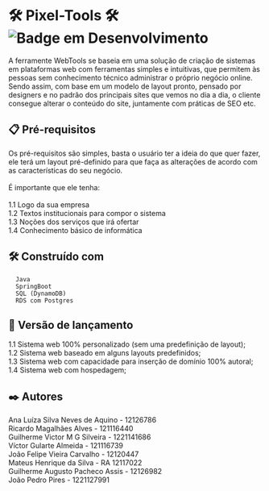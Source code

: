 # 🛠️ Pixel-Tools 🛠️ ![Badge em Desenvolvimento](http://img.shields.io/static/v1?label=STATUS&message=EM%20DESENVOLVIMENTO&color=GREEN&style=for-the-badge)
A ferramente WebTools se baseia em uma solução de criação de sistemas em plataformas web com ferramentas simples e intuitivas, que permitem às pessoas sem conhecimento técnico administrar o próprio negócio online. Sendo assim, com base em um modelo de layout pronto, pensado por designers e no padrão dos principais sites que vemos no dia a dia, o cliente consegue alterar o conteúdo do site, juntamente com práticas de SEO etc.

## 📋 Pré-requisitos
 Os pré-requisitos são simples, basta o usuário ter a ideia do que quer fazer, ele terá um layout pré-definido para que faça as alterações de acordo com as características do seu negócio. <br/><br/> É importante que ele tenha: <br/><br/>
  1.1 Logo da sua empresa <br/>
  1.2 Textos institucionais para compor o sistema <br/>
  1.3 Noções dos serviços que irá ofertar <br/>
  1.4 Conhecimento básico de informática <br/>
## 🛠️ Construído com
      Java
      SpringBoot
      SQL (DynamoDB)
      RDS com Postgres

## 📄 Versão de lançamento
  1.1 Sistema web 100% personalizado (sem uma predefinição de layout); <br/>
  1.2 Sistema web baseado em alguns layouts predefinidos; <br/>
  1.3 Sistema web com capacidade para inserção de domínio 100% autoral; <br/>
  1.4 Sistema web com hospedagem;

## ✒️ Autores
  Ana Luíza Silva Neves de Aquino - 12126786 <br/>
  Ricardo Magalhães Alves - 121116440 <br/>
  Guilherme Victor M G Silveira - 1221141686 <br/>
  Víctor Gularte Almeida - 121116739 <br/>
  João Felipe Vieira Carvalho - 12120447 <br/>
  Mateus Henrique da Silva - RA 12117022 <br/>
  Guilherme Augusto Pacheco Assis - 12126982 <br/>
  João Pedro Pires - 1221127991
